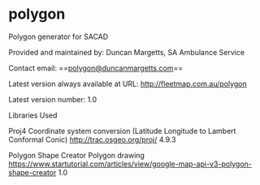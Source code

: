 # polygon
Polygon generator for SACAD


Provided and maintained by: Duncan Margetts, SA Ambulance Service

Contact email: ==polygon@duncanmargetts.com==

Latest version always available at URL: http://fleetmap.com.au/polygon

Latest version number: 1.0


Libraries Used

Proj4
Coordinate system conversion (Latitude Longitude to Lambert Conformal Conic)
http://trac.osgeo.org/proj/
4.9.3


Polygon Shape Creator
Polygon drawing
https://www.startutorial.com/articles/view/google-map-api-v3-polygon-shape-creator
1.0





